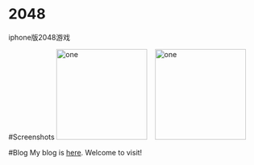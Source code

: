 # 2048
iphone版2048游戏

#Screenshots
<img alt="one" src="https://raw.github.com/charsdavy/2048/master/screenshots/1.png" width="180">
&nbsp;&nbsp;
<img alt="one" src="https://raw.github.com/charsdavy/2048/master/screenshots/2.png" width="180">
&nbsp;&nbsp;

#Blog
My blog is [here](http://my.oschina.net/chars/blog). Welcome to visit!